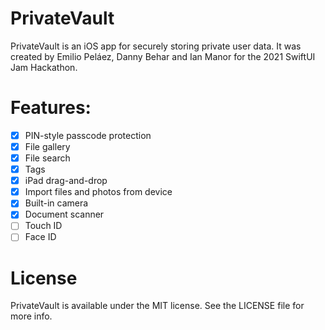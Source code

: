 # PrivateVault

PrivateVault is an iOS app for securely storing private user data. It was created by Emilio Peláez, Danny Behar and Ian Manor for the 2021 SwiftUI Jam Hackathon.

# Features:
- [x] PIN-style passcode protection
- [x] File gallery
- [x] File search 
- [x] Tags
- [x] iPad drag-and-drop
- [x] Import files and photos from device
- [x] Built-in camera
- [x] Document scanner
- [ ] Touch ID 
- [ ] Face ID

# License

PrivateVault is available under the MIT license. See the LICENSE file for more info.
